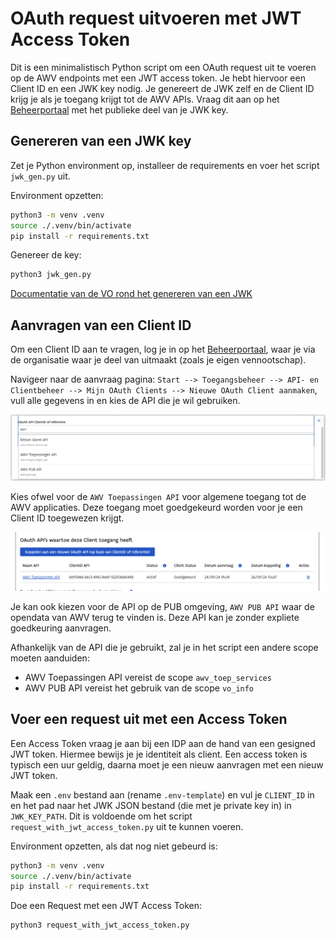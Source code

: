 # OAuth request uitvoeren met JWT Access Token

Dit is een minimalistisch Python script om een OAuth request uit te voeren op de AWV endpoints met een JWT access token. Je hebt hiervoor een Client ID en een JWK key nodig. Je genereert de JWK zelf en de Client ID krijg je als je toegang krijgt tot de AWV APIs. Vraag dit aan op het [Beheerportaal](https://beheerportaal.vlaanderen.be/) met het publieke deel van je JWK key.


## Genereren van een JWK key

Zet je Python environment op, installeer de requirements en voer het script `jwk_gen.py` uit.

Environment opzetten:
```bash
python3 -m venv .venv
source ./.venv/bin/activate
pip install -r requirements.txt
```

Genereer de key: 
```bash
python3 jwk_gen.py
```

[Documentatie van de VO rond het genereren van een JWK](https://authenticatie.vlaanderen.be/docs/beveiligen-van-toepassingen/integratie-methoden/oidc/technische-info/client-authenticatie/#voorbeeld-van-een-publieke-sleutel-jwk-zoals-te-bezorgen-aan-het-integratieteam)

## Aanvragen van een Client ID

Om een Client ID aan te vragen, log je in op het [Beheerportaal](https://beheerportaal.vlaanderen.be/), waar je via de organisatie waar je deel van uitmaakt (zoals je eigen vennootschap). 

Navigeer naar de aanvraag pagina: `Start --> Toegangsbeheer --> API- en Clientbeheer --> Mijn OAuth Clients --> Nieuwe OAuth Client aanmaken`, vull alle gegevens in en kies de API die je wil gebruiken.
 

![Keuze uit verschillende AWV APIs](img/beheerportaal-NaamAPI.png)

Kies ofwel voor de `AWV Toepassingen API` voor algemene toegang tot de AWV applicaties. Deze toegang moet goedgekeurd worden voor je een Client ID toegewezen krijgt. 

![AWV Toepassingen API](img/beheerportaal-ClientID.png)

Je kan ook kiezen voor de API op de PUB omgeving, `AWV PUB API` waar de opendata van AWV terug te vinden is. Deze API kan je zonder expliete goedkeuring aanvragen.

Afhankelijk van de API die je gebruikt, zal je in het script een andere scope moeten aanduiden: 

- AWV Toepassingen API vereist de scope `awv_toep_services`
- AWV PUB API vereist het gebruik van de scope `vo_info`



## Voer een request uit met een Access Token

Een Access Token vraag je aan bij een IDP aan de hand van een gesigned JWT token. Hiermee bewijs je je identiteit als client. Een access token is typisch een uur geldig, daarna moet je een nieuw aanvragen met een nieuw JWT token. 

Maak een `.env` bestand aan (rename `.env-template`) en vul je `CLIENT_ID` in en het pad naar het JWK JSON bestand (die met je private key in) in `JWK_KEY_PATH`. Dit is voldoende om het script `request_with_jwt_access_token.py` uit te kunnen voeren.

Environment opzetten, als dat nog niet gebeurd is:
```bash
python3 -m venv .venv
source ./.venv/bin/activate
pip install -r requirements.txt
```

Doe een Request met een JWT Access Token: 
```bash
python3 request_with_jwt_access_token.py
```
